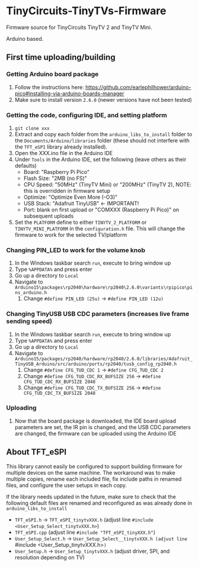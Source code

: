 # TinyCircuits-TinyTVs-Firmware
Firmware source for TinyCircuits TinyTV 2 and TinyTV Mini.

Arduino based.

## First time uploading/building
### Getting Arduino board package
1. Follow the instructions here: https://github.com/earlephilhower/arduino-pico#installing-via-arduino-boards-manager
2. Make sure to install version `2.6.0` (newer versions have not been tested)

### Getting the code, configuring IDE, and setting platform
1. `git clone xxx`
2. Extract and copy each folder from the `arduino_libs_to_install` folder to the `Documents/Arduino/libraries` folder (these should not interfere with the `TFT_eSPI` library already installed).
3. Open the XXX.ino file in the Arduino IDE
4. Under `Tools` in the Arduino IDE, set the following (leave others as their defaults)
    * Board: "Raspberry Pi Pico"
    * Flash Size: "2MB (no FS)"
    * CPU Speed: "50MHz" (TinyTV Mini) or "200MHz" (TinyTV 2), NOTE: this is overridden in firmware setup
    * Optimize: "Optimize Even More (-O3)"
    * USB Stack: "Adafruit TinyUSB" <- IMPORTANT!
    * Port: blank on first upload or "COMXXX (Raspberry Pi Pico)" on subsequent uploads
5. Set the `PLATFORM` define to either `TINYTV_2_PLATFORM` or `TINYTV_MINI_PLATFORM` in the `configuration.h` file. This will change the firmware to work for the selected TV/platform

### Changing PIN_LED to work for the volume knob
1. In the Windows taskbar search `run`, execute to bring window up
2. Type `%APPDATA%` and press enter
3. Go up a directory to `Local`
4. Navigate to `Arduino15\packages\rp2040\hardware\rp2040\2.6.0\variants\rpipico\pins_arduino.h`
    1. Change `#define PIN_LED (25u)` -> `#define PIN_LED (12u)`

### Changing TinyUSB USB CDC parameters (increases live frame sending speed)
1. In the Windows taskbar search `run`, execute to bring window up
2. Type `%APPDATA%` and press enter
3. Go up a directory to `Local`
4. Navigate to `Arduino15/packages/rp2040/hardware/rp2040/2.6.0/libraries/Adafruit_TinyUSB_Arduino/src/arduino/ports/rp2040/tusb_config_rp2040.h`
    1. Change `#define CFG_TUD_CDC 1` -> `#define CFG_TUD_CDC 2`
    2. Change `#define CFG_TUD_CDC_RX_BUFSIZE 256` -> `#define CFG_TUD_CDC_RX_BUFSIZE 2048`
    3. Change `#define CFG_TUD_CDC_TX_BUFSIZE 256` -> `#define CFG_TUD_CDC_TX_BUFSIZE 2048`

### Uploading
1. Now that the board package is downloaded, the IDE board upload parameters are set, the IR pin is changed, and the USB CDC parameters are changed, the firmware can be uploaded using the Arduino IDE

## About TFT_eSPI
This library cannot easily be configured to support building firmware for multiple devices on the same machine. The workaround was to make multiple copies, rename each included file, fix include paths in renamed files, and configure the user setups in each copy.

If the library needs updated in the future, make sure to check that the following default files are renamed and reconfigured as was already done in `arduino_libs_to_install`
* `TFT_eSPI.h` -> `TFT_eSPI_tinytvXXX.h` (adjust line `#include <User_Setup_Select_tinytvXXX.h>`)
* `TFT_eSPI.cpp` (adjust line `#include "TFT_eSPI_tinyXXX.h"`)
* `User_Setup_Select.h` -> `User_Setup_Select__tinytvXXX.h (adjust line `#include <User_Setup_tinytvXXX.h>`)`
* `User_Setup.h` -> `User_Setup_tinytvXXX.h` (adjust driver, SPI, and resolution depending on TV)